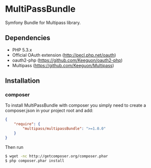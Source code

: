 # MultiPassBundle

Symfony Bundle for Multipass library.


## Dependencies

* PHP 5.3.x
* Official OAuth extension (<http://pecl.php.net/oauth>)
* oauth2-php (<https://github.com/Keeguon/oauth2-php>)
* Multipass (<https://github.com/Keeguon/Multipass>)

## Installation

### composer

To install MultiPassBundle with composer you simply need to create a composer.json in your project root and add:

```json
{
    "require": {
        "multipass/multipassBundle": ">=1.0.0"
    }
}
```

Then run

```bash
$ wget -nc http://getcomposer.org/composer.phar
$ php composer.phar install
```

